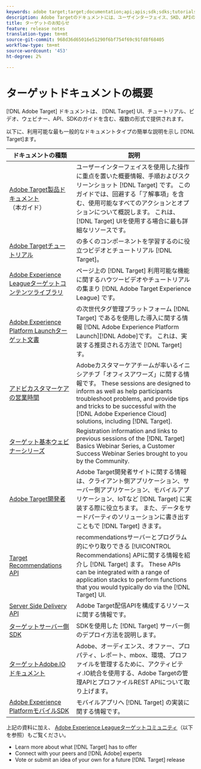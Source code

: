 ```yaml
---
keywords: adobe target;target;documentation;api;apis;sdk;sdks;tutorials;doc;documentation
description: Adobe Targetのドキュメントには、ユーザインターフェイス、SKD、APIの概要、チュートリアル、ガイドなど、複数の形式が用意されています。
title: ターゲットのお知らせ
feature: release notes
translation-type: tm+mt
source-git-commit: 968d36d65016e51290f6bf754f69c91fd8f68405
workflow-type: tm+mt
source-wordcount: '453'
ht-degree: 2%

---
```



# ターゲットドキュメントの概要

[!DNL Adobe Target] ドキュメントは、 [!DNL Target] UI、チュートリアル、ビデオ、ウェビナー、API、SDKのガイドを含む、複数の形式で提供されます。

以下に、利用可能な最も一般的なドキュメントタイプの簡単な説明を示し [!DNL Target]ます。

| ドキュメントの種類 | 説明 |
| --- | --- |
| [Adobe Target製品ドキュメント](/help/target-home.md)<br>（本ガイド） | ユーザーインターフェイスを使用した操作に重点を置いた概要情報、手順およびスクリーンショット [!DNL Target] です。 このガイドでは、回避する「了解事項」を含む、使用可能なすべてのアクションとオプションについて概説します。 これは、 [!DNL Target] UIを使用する場合に最も詳細なリソースです。 |
| [Adobe Targetチュートリアル](https://experienceleague.adobe.com/docs/target-learn/tutorials/overview.html) | の多くのコンポーネントを学習するのに役立つビデオとチュートリアル [!DNL Target]。 |
| [Adobe Experience Leagueターゲットコンテンツライブラリ](https://guided.adobe.com/#recommended/solutions/target) | ページ上の [!DNL Target] 利用可能な機能に関するハウツービデオやチュートリアルの集まり [!DNL Adobe Target Experience League] です。 |
| [Adobe Experience Platform Launchターゲット文書](/help/c-implementing-target/c-implementing-target-for-client-side-web/how-to-deployatjs/cmp-implementing-target-using-adobe-launch.md) | の次世代タグ管理プラットフォーム [!DNL Target] であるを使用した導入に関する情報 [!DNL Adobe Experience Platform Launch][!DNL Adobe]です。 これは、実装する推奨される方法で [!DNL Target]す。 |
| [アドビカスタマーケアの営業時間](/help/cmp-resources-and-contact-information.md#concept_58EA30379D3B48C4848BA2A8C464A5B7) | Adobeカスタマーケアチームが率いるイニシアチブ「オフィスアワーズ」に関する情報です。 These sessions are designed to inform as well as help participants troubleshoot problems, and provide tips and tricks to be successful with the [!DNL Adobe Experience Cloud] solutions, including [!DNL Target]. |
| [ターゲット基本ウェビナーシリーズ](https://landing.adobe.com/acs/2018/na/adobe-target/registration.html) | Registration information and links to previous sessions of the [!DNL Target] Basics Webinar Series, a Customer Success Webinar Series brought to you by the Community. |
| [Adobe Target開発者](http://developers.adobetarget.com/) | Adobe Target開発者サイトに関する情報は、クライアント側アプリケーション、サーバー側アプリケーション、モバイルアプリケーション、IoTなど [!DNL Target] に実装する際に役立ちます。 また、データをサードパーティのソリューションに書き出すこともで [!DNL Target] きます。 |
| [Target Recommendations API](https://developers.adobetarget.com/api/recommendations/) | recommendationsサーバーとプログラム的にやり取りできる [!UICONTROL Recommendations] APIに関する情報を紹介し [!DNL Target] ます。 These APIs can be integrated with a range of application stacks to perform functions that you would typically do via the [!DNL Target] UI. |
| [Server Side Delivery API](https://developers.adobetarget.com/api/delivery-api/) | Adobe Target配信APIを構成するリソースに関する情報です。 |
| [ターゲットサーバー側SDK](https://adobetarget-sdks.gitbook.io/docs/) | SDKを使用した [!DNL Target] サーバー側のデプロイ方法を説明します。 |
| [ターゲットAdobe.IOドキュメント](http://developers.adobetarget.com/api/#introduction) | Adobe、オーディエンス、オファー、プロパティ、レポート、mbox、環境、プロファイルを管理するために、アクティビティ.IO統合を使用する、Adobe Targetの管理APIとプロファイルREST APIについて取り上げます。 |
| [Adobe Experience PlatformモバイルSDK](https://aep-sdks.gitbook.io/docs/using-mobile-extensions/adobe-target) | モバイルアプリへ [!DNL Target] の実装に関する情報です。 |

上記の資料に加え、 [Adobe Experience Leagueターゲットコミュニティ](https://experienceleaguecommunities.adobe.com/t5/adobe-target/ct-p/adobe-target-community)（以下を参照）もご覧ください。

* Learn more about what [!DNL Target] has to offer
* Connect with your peers and [!DNL Adobe] experts
* Vote or submit an idea of your own for a future [!DNL Target] release